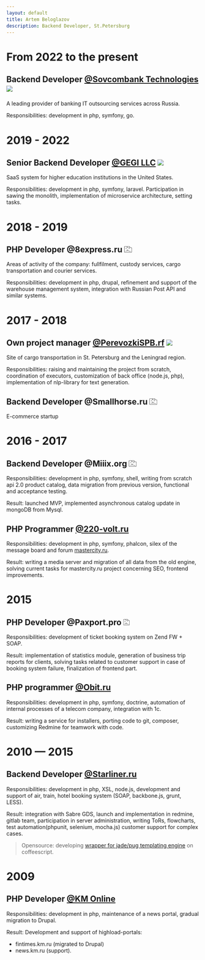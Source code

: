 ```yaml
---
layout: default
title: Artem Beloglazov
description: Backend Developer, St.Petersburg
---
```


# From 2022 to the present

## Backend Developer [@Sovcombank Technologies](https://sovcombank.it) <a href="https://sovcombank.it" id="sovcombank"><img src="https://sovcombank.it/favicon.ico" height="16"/></a>

A leading provider of banking IT outsourcing services across Russia.

Responsibilities: development in php, symfony, go.

# 2019 - 2022

## Senior Backend Developer [@GEGI LLC](https://www.gegi.co) <a href="https://www.gegi.co" id="gegi"><img src="https://www.gegi.co/img/favicon.ico" height="16"/></a>

SaaS system for higher education institutions in the United States.

Responsibilities: development in php, symfony, laravel. Participation in sawing the monolith, implementation of microservice architecture, setting tasks.

# 2018 - 2019

## PHP Developer @8express.ru <a href="https://web.archive.org/web/20220706161234/http://8express.ru/" id="8express"><img src="/company_404.png" height="16"/></a>

Areas of activity of the company: fullfilment, custody services, cargo transportation and courier services.

Responsibilities: development in php, drupal, refinement and support of the warehouse management system, integration with Russian Post API and similar systems.

# 2017 - 2018

## Own project manager [@PerevozkiSPB.rf](http://перевозкиспб.рф) <a href="http://перевозкиспб.рф" id="perevozki"><img src="http://xn--90abialgn4afhes.xn--p1ai/favicon.ico" height="16"/></a>

Site of cargo transportation in St. Petersburg and the Leningrad region.

Responsibilities: raising and maintaining the project from scratch, coordination of executors, customization of back office (node.js, php), implementation of nlp-library for text generation.

## Backend Developer @Smallhorse.ru <img src="/company_404.png" height="16"/>

E-commerce startup

# 2016 - 2017

## Backend Developer @Miiix.org <a href="https://web.archive.org/web/20160313130427/http://miiix.org/login/" id="Miiix"><img src="/company_404.png" height="16"/></a>

Responsibilities: development in php, symfony, shell, writing from scratch api 2.0 product catalog, data migration from previous version, functional and acceptance testing.

Result: launched MVP, implemented asynchronous catalog update in mongoDB from Mysql.

## PHP Programmer [@220-volt.ru](http://www.220-volt.ru) <a href="http://www.220-volt.ru" id="220"><img src="https://www.220-volt.ru/favicon.svg" height="16" width="16"/></a>

Responsibilities: development in php, symfony, phalcon, silex of the message board and forum [mastercity.ru](http://mastercity.ru).

Result: writing a media server and migration of all data from the old engine, solving current tasks for mastercity.ru project concerning SEO, frontend improvements.

# 2015

## PHP Developer @Paxport.pro <a href="https://web.archive.org/web/20170424181349/http://paxport.pro/" id="paxport"><img src="/company_404.png" width="16" height="16"/></a>

Responsibilities: development of ticket booking system on Zend FW + SOAP.

Result: implementation of statistics module, generation of business trip reports for clients, solving tasks related to customer support in case of booking system failure, finalization of frontend part.

## PHP programmer [@Obit.ru](http://www.obit.ru) <a href="http://www.obit.ru/en/" id="obit"><img src="https://www.obit.ru/favicon.ico" height="16" width="16"/></a>

Responsibilities: development in php, symfony, doctrine, automation of internal processes of a telecom company, integration with 1c.

Result: writing a service for installers, porting code to git, composer, customizing Redmine for teamwork with code.


# 2010 — 2015

## Backend Developer [@Starliner.ru](http://starliner.ru) <a href="http://starliner.ru" id="starliner"><img src="https://info.starliner.ru/wp-content/uploads/2018/02/icon-180x180-150x150.png" width="16" height="16"/></a>

Responsibilities: development in php, XSL, node.js, development and support of air, train, hotel booking system (SOAP, backbone.js, grunt, LESS).

Result: integration with Sabre GDS, launch and implementation in redmine, gitlab team, participation in server administration, writing ToRs, flowcharts, test automation(phpunit, selenium, mocha.js) customer support for complex cases.

> Opensource: developing [wrapper for jade/pug templating engine](https://www.npmjs.com/package/coffee-jade-wrapper) on coffeescript.

# 2009

## PHP Developer [@KM Online](http://km.ru) <a href="http://km.ru" id="km"><img src="https://www.km.ru/sites/default/files/kmru_favicon.ico" height="16" width="16"/></a>

Responsibilities: development in php, maintenance of a news portal, gradual migration to Drupal.

Result:
Development and support of highload-portals:
- fintimes.km.ru (migrated to Drupal)
- news.km.ru (support).
